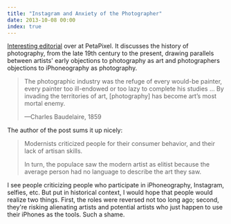 ```yaml
---
title: "Instagram and Anxiety of the Photographer"
date: 2013-10-08 00:00
index: true
---
```


[Interesting editorial](http://petapixel.com/2013/10/07/instagram-anxiety-photographer-part/) over at PetaPixel. It discusses the history of photography, from the late 19th century to the present, drawing parallels between artists' early objections to photography as art and photographers objections to iPhoneography as photography.

> The photographic industry was the refuge of every would-be painter, every painter too ill-endowed or too lazy to complete his studies … By invading the territories of art, [photography] has become art’s most mortal enemy.
> 
> —Charles Baudelaire, 1859

The author of the post sums it up nicely:

> Modernists criticized people for their consumer behavior, and their lack of artisan skills.
> 
> In turn, the populace saw the modern artist as elitist because the average person had no language to describe the art they saw.

I see people criticizing people who participate in iPhoneography, Instagram, selfies, etc. But put in historical context, I would hope that people would realize two things. First, the roles were reversed not too long ago; second, they're risking alienating artists and potential artists who just happen to use their iPhones as the tools. Such a shame.

<!-- more -->
